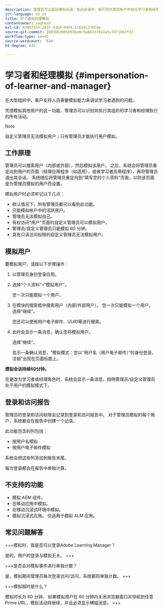```yaml
---
description: 管理员可以启动模拟会话，在此会话中，他们可代表其帐户中担任学习者和经理角色的任何用户登录。
jcr-language: en_us
title: 学习者和经理模拟
contentowner: saghosh
exl-id: 0306f255-283f-43b9-9494-11b3dc3765da
source-git-commit: 1693bb3905895be0c9a883339a1a5c7d71bb3f33
workflow-type: tm+mt
source-wordcount: '534'
ht-degree: 64%

---
```


# 学习者和经理模拟 {#impersonation-of-learner-and-manager}

在大型组织中，客户支持人员需要模拟能力来调试学习者遇到的问题。

凭借模拟其他用户的这一功能，管理员可以识别并执行其组织的学习者和经理执行的所有活动。

>[!NOTE]
>
>自定义管理员无法模拟用户；只有管理员才能执行用户模拟。

## 工作原理

管理员可以搜索用户（内部或外部），然后模拟该用户。 之后，系统会将管理员重定向到用户的页面（经理应用程序（如适用），或者学习者应用程序），再将管理员退出其会话。 系统随后将管理员重定向到“填写您的个人资料”页面，以防该页面是为管理员模拟的用户而设置。

模拟用户时必须牢记以下几点：

* 默认情况下，所有管理员都可以看到此功能。
* 只能模拟帐户中的活跃用户。
* 管理员无法模拟自己。
* 有权访问“用户”页面的自定义管理员可以模拟用户。
* 管理员/自定义管理员只能模拟 60 分钟。
* 具有只读访问权限的自定义管理员无法模拟用户。

## 模拟用户

要模拟用户，请按以下步骤操作：

1. 以管理员身份登录应用。
1. 选择“个人资料”>“模拟用户”。

   您一次只能模拟一个用户。

1. 在模块的搜索框中搜索用户（内部/外部用户）。 您一次只能模拟一个用户。 选择“继续”。

   您还可以使用用户电子邮件、UUID等进行搜索。

1. 此时会显示一条消息，确认您将模拟用户。

   选择“继续”。

   显示一条确认消息，“模拟模式：您以“用户名（用户电子邮件）”的身份登录。 注销”出现在页面标题上。

**模拟会话持续60分钟。**

在更改为学习者或经理角色时，系统会显示一条消息，指明管理员/自定义管理员处于用户的模拟模式下。

## 登录和访问报告

管理员的登录和访问权限会记录到登录和访问报告中。 对于管理员模拟的每个用户，系统都会在报告中创建一个记录。

此功能包含的列包括：

* 按用户名模拟
* 按用户电子邮件模拟

系统会把这些列添加到报告末尾。

每次登录都会在报告中单独计算。

## 不支持的功能

* 模拟 AEM 组件。
* 在移动应用中模拟。
* 在移动沉浸式环境中模拟。
* 模拟沉浸式应用。 仅适用于模拟 ALM 应用。

## 常见问题解答

+++模拟时，我是否可以登录Adobe Learning Manager？

是的，用户的登录与模拟无关。
+++

+++是否会对模拟事件进行单独计数？

是，模拟期间管理员每次登录访问/访问，系统都将单独计数。
+++

+++模拟超时是什么？

模拟时长为 60 分钟。 如果模拟用户在 60 分钟内关闭浏览器窗口并导航到任意 Prime URL，模拟活动将继续，并且必须显示横幅消息。
+++

